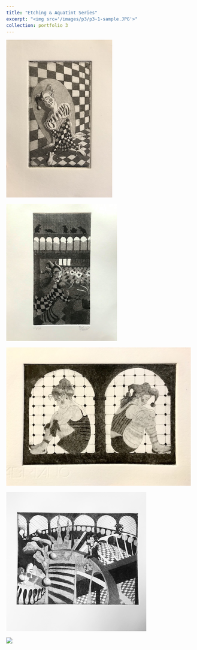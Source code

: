 ```yaml
---
title: "Etching & Aquatint Series"
excerpt: "<img src='/images/p3/p3-1-sample.JPG'>"
collection: portfolio 3
---
```



[ ![](/images/p3/p3-1-sample.JPG) ](/images/p3/p3-1.JPG)

[ ![](/images/p3/p3-2-sample.JPG) ](/images/p3/p3-2.JPG)

[ ![](/images/p3/p3-3-sample.JPG) ](/images/p3/p3-3.JPG)

[ ![](/images/p3/p3-4-sample.JPG) ](/images/p3/p3-4.JPG)

[ ![](/images/p3/p3-5-sample.JPG) ](/images/p3/p3-5.JPG)
